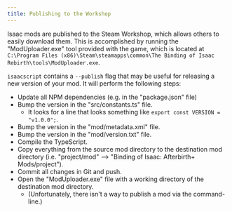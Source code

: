 ```yaml
---
title: Publishing to the Workshop
---
```


Isaac mods are published to the Steam Workshop, which allows others to easily download them. This is accomplished by running the "ModUploader.exe" tool provided with the game, which is located at `C:\Program Files (x86)\Steam\steamapps\common\The Binding of Isaac Rebirth\tools\ModUploader.exe`.

`isaacscript` contains a `--publish` flag that may be useful for releasing a new version of your mod. It will perform the following steps:

- Update all NPM dependencies (e.g. in the "package.json" file)
- Bump the version in the "src/constants.ts" file.
  - It looks for a line that looks something like `export const VERSION = "v1.0.0";`.
- Bump the version in the "mod/metadata.xml" file.
- Bump the version in the "mod/version.txt" file.
- Compile the TypeScript.
- Copy everything from the source mod directory to the destination mod directory (i.e. "project/mod" --> "Binding of Isaac: Afterbirth+ Mods/project").
- Commit all changes in Git and push.
- Open the "ModUploader.exe" file with a working directory of the destination mod directory.
  - (Unfortunately, there isn't a way to publish a mod via the command-line.)
